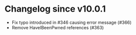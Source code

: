 # Changelog since v10.0.1
- Fix typo introduced in #346 causing error message (#366) 
- Remove HaveIBeenPwned references (#363) 
